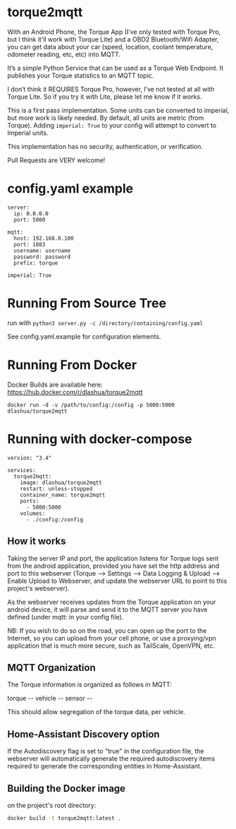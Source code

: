 # torque2mqtt

With an Android Phone, the Torque App (I've only tested with Torque Pro, but I think it'll work with Torque Lite) and a OBD2 Bluetooth/Wifi Adapter, you can get data about your car (speed, location, coolant temperature, odometer reading, etc, etc) into MQTT.

It’s a simple Python Service that can be used as a Torque Web Endpoint. It publishes your Torque statistics to an MQTT topic.

I don’t think it REQUIRES Torque Pro, however, I’ve not tested at all with Torque Lite. So if you try it with Lite, please let me know if it works.

This is a first pass implementation. Some units can be converted to imperial, but more work is likely needed. By default, all units are metric (from Torque). Adding `imperial: True` to your config will attempt to convert to Imperial units.

This implementation has no security, authentication, or verification.

Pull Requests are VERY welcome!

# config.yaml example
```
server:
  ip: 0.0.0.0
  port: 5000

mqtt:
  host: 192.168.0.100
  port: 1883
  username: username
  password: password
  prefix: torque

imperial: True
```

# Running From Source Tree

run with `python3 server.py -c /directory/containing/config.yaml`

See config.yaml.example for configuration elements.

# Running From Docker

Docker Builds are available here:
https://hub.docker.com/r/dlashua/torque2mqtt

`docker run -d -v /path/to/config:/config -p 5000:5000 dlashua/torque2mqtt`

# Running with docker-compose

```
version: "3.4"

services:
  torque2mqtt:
    image: dlashua/torque2mqtt
    restart: unless-stopped
    container_name: torque2mqtt
    ports:
      - 5000:5000
    volumes:
      - ./config:/config
```

## How it works

Taking the server IP and port, the application listens for Torque logs sent from
the android application, provided you have set the http address and port to this
webserver (Torque --> Settings --> Data Logging & Upload --> Enable Upload to Webserver,
and update the webserver URL to point to this project's webserver).

As the webserver receives updates from the Torque application on your android device,
it will parse and send it to the MQTT server you have defined (under mqtt: in your
config file).

NB: If you wish to do so on the road, you can open up the port to the Internet, so
  you can upload from your cell phone, or use a proxying/vpn application that is
  much more secure, such as TailScale, OpenVPN, etc.

## MQTT Organization

The Torque information is organized as follows in MQTT:

torque -- vehicle -- sensor -- <individual topics per sensor>

This should allow segregation of the torque data, per vehicle.


## Home-Assistant Discovery option

If the Autodiscovery flag is set to "true" in the configuration file,
the webserver will automatically generate the required autodiscovery items
required to generate the corresponding entities in Home-Assistant.


## Building the Docker image

on the project's root directory:

```bash
docker build -t torque2mqtt:latest .
```
